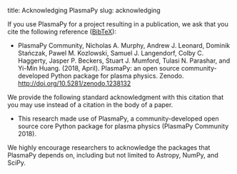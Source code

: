 title: Acknowledging PlasmaPy
slug: acknowledging

If you use PlasmaPy for a project resulting in a publication, we ask
that you cite the following reference
([BibTeX](https://zenodo.org/record/1238132/export/hx#.WvMkQK0cChc)):

* PlasmaPy Community, Nicholas A. Murphy, Andrew J. Leonard, Dominik
  Stańczak, Pawel M. Kozlowski, Samuel J. Langendorf, Colby C. Haggerty,
  Jasper P. Beckers, Stuart J. Mumford, Tulasi N. Parashar, and Yi-Min
  Huang. (2018, April). PlasmaPy: an open source community-developed
  Python package for plasma physics. Zenodo.
  http://doi.org/10.5281/zenodo.1238132

We provide the following standard acknowledgment with this citation that
you may use instead of a citation in the body of a paper.

* This research made use of PlasmaPy, a community-developed open source
  core Python package for plasma physics (PlasmaPy Community 2018).

We highly encourage researchers to acknowledge the packages that
PlasmaPy depends on, including but not limited to Astropy, NumPy, and
SciPy.
